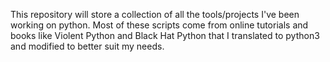
This repository will store a collection of all the tools/projects I've been working on python. Most of these scripts come from online tutorials and books like Violent Python and Black Hat Python that I translated to python3 and modified to better suit my needs.
